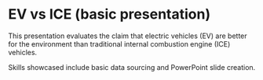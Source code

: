 # EV vs ICE (basic presentation)

This presentation evaluates the claim that electric vehicles (EV) are better for the environment than traditional internal combustion engine (ICE) vehicles.

Skills showcased include basic data sourcing and PowerPoint slide creation. 
